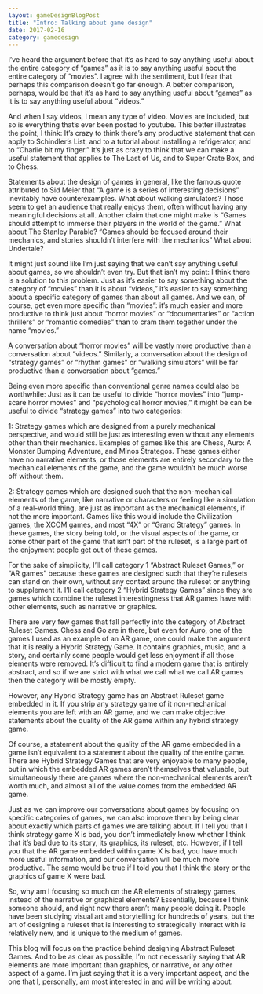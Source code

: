 ```yaml
---
layout: gameDesignBlogPost
title: "Intro: Talking about game design"
date: 2017-02-16
category: gamedesign
---
```

I’ve heard the argument before that it’s as hard to say anything useful about the entire category of “games” as it is to say anything useful about the entire category of “movies”. I agree with the sentiment, but I fear that perhaps this comparison doesn’t go far enough. A better comparison, perhaps, would be that it’s as hard to say anything useful about “games” as it is to say anything useful about “videos.”

And when I say videos, I mean any type of video. Movies are included, but so is everything that’s ever been posted to youtube. This better illustrates the point, I think: It’s crazy to think there’s any productive statement that can apply to Schindler’s List, and to a tutorial about installing a refrigerator, and to “Charlie bit my finger.” It’s just as crazy to think that we can make a useful statement that applies to The Last of Us, and to Super Crate Box, and to Chess. 

Statements about the design of games in general, like the famous quote attributed to Sid Meier that “A game is a series of interesting decisions” inevitably have counterexamples. What about walking simulators? Those seem to get an audience that really enjoys them, often without having any meaningful decisions at all. Another claim that one might make is “Games should attempt to immerse their players in the world of the game.” What about The Stanley Parable? “Games should be focused around their mechanics, and stories shouldn’t interfere with the mechanics” What about Undertale?

It might just sound like I’m just saying that we can’t say anything useful about games, so we shouldn’t even try. But that isn’t my point: I think there is a solution to this problem. Just as it’s easier to say something about the category of “movies” than it is about “videos,” it’s easier to say something about a specific category of games than about all games. And we can, of course, get even more specific than “movies”: it’s much easier and more productive to think just about “horror movies” or “documentaries” or “action thrillers” or “romantic comedies” than to cram them together under the name “movies.”

A conversation about “horror movies” will be vastly more productive than a conversation about “videos.” Similarly, a conversation about the design of “strategy games” or “rhythm games” or “walking simulators” will be far productive than a conversation about “games.” 

Being even more specific than conventional genre names could also be worthwhile: Just as it can be useful to divide “horror movies” into “jump-scare horror movies” and “psychological horror movies,” it might be can be useful to divide “strategy games” into two categories:

1: Strategy games which are designed from a purely mechanical perspective, and would still be just as interesting even without any elements other than their mechanics. Examples of games like this are Chess, Auro: A Monster Bumping Adventure, and Minos Strategos. These games either have no narrative elements, or those elements are entirely secondary to the mechanical elements of the game, and the game wouldn’t be much worse off without them.

2: Strategy games which are designed such that the non-mechanical elements of the game, like narrative or characters or feeling like a simulation of a real-world thing, are just as important as the mechanical elements, if not the more important. Games like this would include the Civilization games, the XCOM games, and most “4X” or “Grand Strategy” games. In these games, the story being told, or the visual aspects of the game, or some other part of the game that isn’t part of the ruleset, is a large part of the enjoyment people get out of these games.

For the sake of simplicity, I’ll call category 1 “Abstract Ruleset Games,” or “AR games” because these games are designed such that they’re rulesets can stand on their own, without any context around the ruleset or anything to supplement it. I’ll call category 2 “Hybrid Strategy Games” since they are games which combine the ruleset interestingness that AR games have with other elements, such as narrative or graphics.

There are very few games that fall perfectly into the category of Abstract Ruleset Games. Chess and Go are in there, but even for Auro, one of the games I used as an example of an AR game, one could make the argument that it is really a Hybrid Strategy Game. It contains graphics, music, and a story, and certainly some people would get less enjoyment if all those elements were removed. It’s difficult to find a modern game that is entirely abstract, and so if we are strict with what we call what we call AR games then the category will be mostly empty.

However, any Hybrid Strategy game has an Abstract Ruleset game embedded in it. If you strip any strategy game of it non-mechanical elements you are left with an AR game, and we can make objective statements about the quality of the AR game within any hybrid strategy game.

Of course, a statement about the quality of the AR game embedded in a game isn’t equivalent to a statement about the quality of the entire game. There are Hybrid Strategy Games that are very enjoyable to many people, but in which the embedded AR games aren’t themselves that valuable, but simultaneously there are games where the non-mechanical elements aren’t worth much, and almost all of the value comes from the embedded AR game.

Just as we can improve our conversations about games by focusing on specific categories of games, we can also improve them by being clear about exactly which parts of games we are talking about. If I tell you that I think strategy game X is bad, you don’t immediately know whether I think that it’s bad due to its story, its graphics, its ruleset, etc. However, if I tell you that the AR game embedded within game X is bad, you have much more useful information, and our conversation will be much more productive. The same would be true if I told you that I think the story or the graphics of game X were bad.

So, why am I focusing so much on the AR elements of strategy games, instead of the narrative or graphical elements? Essentially, because I think someone should, and right now there aren’t many people doing it. People have been studying visual art and storytelling for hundreds of years, but the art of designing a ruleset that is interesting to strategically interact with is relatively new, and is unique to the medium of games.

This blog will focus on the practice behind designing Abstract Ruleset Games. And to be as clear as possible, I’m not necessarily saying that AR elements are more important than graphics, or narrative, or any other aspect of a game. I’m just saying that it is a very important aspect, and the one that I, personally, am most interested in and will be writing about.
